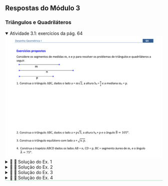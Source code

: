 <link rel="stylesheet" href="../../imagens/style.css">
<script type="text/x-mathjax-config">
         MathJax.Hub.Config({
           tex2jax: {
             inlineMath: [ ['$','$'], ["\\(","\\)"] ],
             processEscapes: true
           }
         });
</script>
<script src="https://cdn.mathjax.org/mathjax/latest/MathJax.js?config=TeX-AMS-MML_HTMLorMML" type="text/javascript"></script>

<h2 id="inicio">Respostas do Módulo 3</h2>
<h3>Triângulos e Quadriláteros</h3> 
  <details open style="border-bottom: 1px solid #a2dec0;"><summary>Atividade 3.1: exercícios da pág. 64</summary>
  <img src="../../parte5/apos_dg_0064.png" />
  <div class="combo"><details class="sub"><summary>&#x1f4cf; &#x1f4d0; Solução do Ex. 1</summary>
	<p>Usando Pitágoras, construímos o lado <b>BC</b>.</p>
	<img src="64_01_00.png"/>
	<figcaption>Usando a mediatriz, encontramos a altura <b>h<sub>a</sub></b>.</figcaption>
  </details></div>
  <div class="combo"><details class="sub"><summary>&#x1f4cf; &#x1f4d0; Solução do Ex. 2</summary>
	<p>Usando Pitágoras, construímos o lado <b>BC</b>.</p>
	<img src="64_02_00.png"/>
	<figcaption>Com o arco capaz de 90&deg;, encontramos o pé da altura <b>H<sub>b</sub></b>.</figcaption>
  </details></div>
  <div class="combo"><details class="sub"><summary>&#x1f4cf; &#x1f4d0; Solução do Ex. 3</summary>
	<p>Usamos a média geométrica para encontrar o lado do triângulo.</p>
	<img src="64_03_00.png"/>
	<figcaption>Com raio <b>AB</b>, construimos as circunferências de centros <b>A</b> e <b>B</b> para encontrar o vértice <b>C</b>.</figcaption>
  </details></div>
  <div class="combo"><details class="sub"><summary>&#x1f4cf; &#x1f4d0; Solução do Ex. 4</summary>
	<p>Construímos o segmento <b>BC</b>, áureo de <b>m</b>.</p>
	<img src="64_04_00.png"/>
	<figcaption>Construimos a base menor <b>CD</b> por dentro da base maior para encontrar o vértice <b>C</b>.</figcaption>
  </details></div>
  </details>
  



